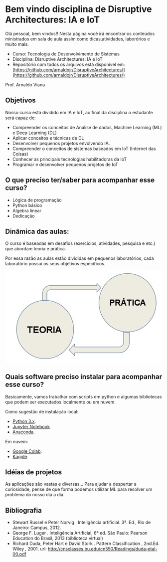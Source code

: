 # Bem vindo disciplina de Disruptive Architectures: IA e IoT

Olá pessoal, bem vindos!! Nesta página você irá encontrar os conteúdos ministrados em sala de aula assim como dicas,atividades, laborórios e muito mais. 

- Curso: Tecnologia de Desenvolvimento de Sistemas
- Disciplina: Disruptive Architectures: IA e IoT
- Repositório com todos os arquivos está disponivel em: [https://github.com/arnaldojr/DisruptiveArchitectures/](https://github.com/arnaldojr/DisruptiveArchitectures/)

Prof. Arnaldo Viana

## Objetivos

Nosso curso está dividido em IA e IoT, ao final da disciplina o estudante será capaz de:

- Compreender os conceitos de Análise de dados, Machine Learning (ML) e Deep Learning (DL)
- Aplicar conceitos e técnicas de DL
- Desenvolver pequenos projetos envolvendo IA.
- Compreender o conceitos de sistemas baseados em IoT (Internet das Coisas)
- Conhecer as principais tecnologias habilitadoras da IoT
- Programar e desenvolver pequenos projetos de IoT

## O que preciso ter/saber para acompanhar esse curso?

- Lógica de programação
- Python básico
- Algebra linear
- Dedicação

## Dinâmica das aulas:

O curso é baseadas em desafios (exercicios, atividades, pesquisa e etc.) que abordam teoria e prática.

Por essa razão as aulas estão divididas em pequenos laboratórios, cada laboratório possui os seus objetivos especificos. 

![](imgs/teoria-pratica.png)


## Quais software preciso instalar para acompanhar esse curso?

Basicamente, vamos trabalhar com scripts em python e algumas bibliotecas que podem ser executados localmente ou em nuvem. 

Como sugestão de instalação local:

* [Python 3.x](https://www.python.org).
* [Jupyter Notebook](https://www.jupyter.org).
* [Anaconda](https://www.anaconda.com).

Em nuvem:

* [Google Colab](https://colab.research.google.com).
* [Kaggle](https://kaggle.com).



## Idéias de projetos

As aplicações são vastas e diversas... Para ajudar a despertar a curiosidade, pense de que forma podemos utilizar ML para resolver um problema do nosso dia a dia.

## Bibliografia

- Stewart Russel e Peter Norvig . Inteligência artificial. 3ª. Ed., Rio de Janeiro: Campus, 2012.
- George F. Luger . Inteligência Artificial, 6ª ed. São Paulo: Pearson Education do Brasil, 2013 (biblioteca virtual)
- Richard Duda, Peter Hart e David Stork . Pattern Classification , 2nd.Ed. Wiley , 2001. url: http://cnsclasses.bu.edu/cn550/Readings/duda-etal-00.pdf